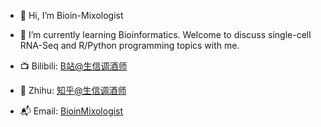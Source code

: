 - 👋 Hi, I’m Bioin-Mixologist
- 🌱 I’m currently learning Bioinformatics.
Welcome to discuss single-cell RNA-Seq and R/Python programming topics with me.

- 📺 Bilibili: [B站@生信调酒师](https://space.bilibili.com/2121534801)
- 🐶 Zhihu: [知乎@生信调酒师](https://www.zhihu.com/people/59-76-84-32)
- 📬 Email: [BioinMixologist](BioinMixologist@163.com)

<!---
Bioin-Mixologist/Bioin-Mixologist is a ✨ special ✨ repository because its `README.md` (this file) appears on your GitHub profile.
You can click the Preview link to take a look at your changes.
--->
